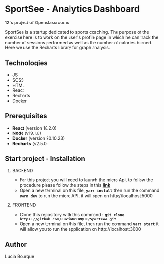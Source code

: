 # SportSee - Analytics Dashboard

12's project of Openclassrooms

SportSee is a startup dedicated to sports coaching. The purpose of the exercise here is to work on the user's profile page in which he can track the number of sessions performed as well as the number of calories burned. Here we use the Recharts library for graph analysis.

## Technologies

- JS
- SCSS
- HTML
- React
- Recharts
- Docker

## Prerequisites

- **React** (version 18.2.0)
- **Node** (v19.1.0)
- **Docker** (version 20.10.23)
- **Recharts** (v2.5.0)

## Start project - Installation

1. BACKEND

   - For this project you will need to launch the micro Api, to follow the procedure please follow the steps in this **[link](https://github.com/OpenClassrooms-Student-Center/P9-front-end-dashboard)**
   - Open a new terminal on this file, **`yarn install`** then run the command **`yarn dev`** to run the micro API, it will open on http://localhost:5000

2. FRONTEND
   - Clone this repository with this command : **`git clone https://github.com/LuciaBOURQUE/Sportsee.git`**
   - Open a new terminal on this file, then run the command **`yarn start`** it will allow you to run the application on http://localhost:3000

## Author

Lucia Bourque
